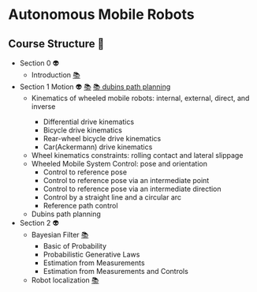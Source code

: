 # Autonomous Mobile Robots
## Course Structure :space_invader:
    
- Section 0 :alien:	
    - Introduction [:books:](lectures/amr_introduction.pdf) 
- Section 1 Motion :alien: [:books:](lectures/amr_motion.pdf) [:books: dubins path planning](lectures/amr_dubins_path_planning.pdf) 
	<ul>
	  <li>Kinematics of wheeled mobile robots: internal, external, direct, and inverse </li>
	     <ul>
	      <li>Differential drive kinematics</li>
	      <li>Bicycle drive kinematics</li>
	      <li>Rear-wheel bicycle drive kinematics</li>
	      <li>Car(Ackermann) drive kinematics</li>
	    </ul>
	  <li>Wheel kinematics constraints: rolling contact  and lateral slippage </li>
	  <li>Wheeled Mobile System Control: pose and orientation
	    <ul>
	      <li>Control to reference pose</li>
	      <li>Control to reference pose via an intermediate point</li>
	      <li>Control to reference pose via an intermediate direction</li>
	      <li>Control by a straight line and a circular arc</li>
	      <li>Reference path control</li>
	    </ul>
	  </li>
	  <li> 
	  	Dubins path planning 
	  </li>
	</ul>
- Section 2 :alien:	
    - Bayesian Filter [:books: ](lectures/amr_bayesian_filter.pdf)  
	 	 <ul>
	      <li>Basic of Probability</li>
	      <li>Probabilistic Generative Laws</li>
	      <li>Estimation from Measurements</li>
	      <li>Estimation from Measurements and Controls</li>
	    </ul>
	- Robot localization   [:books: ](lectures/amr_robot_localization.pdf) 
	
